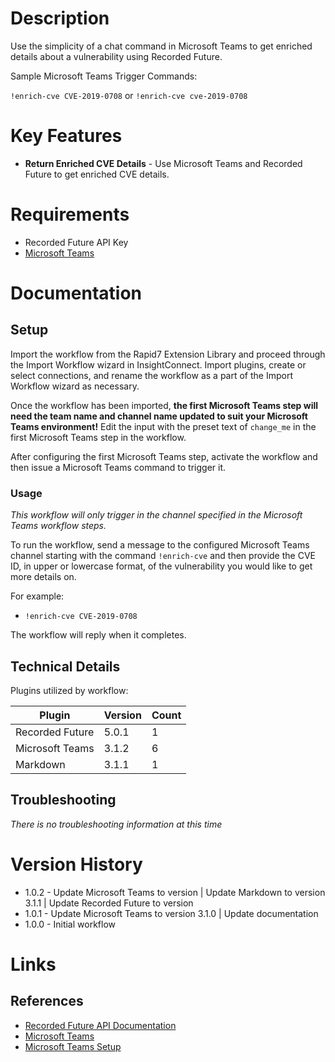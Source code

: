 # Description

Use the simplicity of a chat command in Microsoft Teams to get enriched details about a vulnerability using Recorded Future.

Sample Microsoft Teams Trigger Commands:

`!enrich-cve CVE-2019-0708` or `!enrich-cve cve-2019-0708`

# Key Features

* **Return Enriched CVE Details** - Use Microsoft Teams and Recorded Future to get enriched CVE details. 

# Requirements

* Recorded Future API Key
* [Microsoft Teams](https://insightconnect.help.rapid7.com/docs/microsoft-teams)

# Documentation

## Setup

Import the workflow from the Rapid7 Extension Library and proceed through the Import Workflow wizard in InsightConnect. Import plugins, create or select connections, and rename the workflow as a part of the Import Workflow wizard as necessary.

Once the workflow has been imported, **the first Microsoft Teams step will need the team name and channel name updated to suit your Microsoft Teams environment!** Edit the input with the preset text of `change_me` in the first Microsoft Teams step in the workflow.

After configuring the first Microsoft Teams step, activate the workflow and then issue a Microsoft Teams command to trigger it. 

### Usage

*This workflow will only trigger in the channel specified in the Microsoft Teams workflow steps.*

To run the workflow, send a message to the configured Microsoft Teams channel starting with the command `!enrich-cve` and then provide the CVE ID, in upper or lowercase format, of the vulnerability you would like to get more details on.

For example:
* `!enrich-cve CVE-2019-0708`

The workflow will reply when it completes.

## Technical Details

Plugins utilized by workflow:

|Plugin|Version|Count|
|----|----|--------|
|Recorded Future|5.0.1|1|
|Microsoft Teams|3.1.2|6|
|Markdown|3.1.1|1|

## Troubleshooting

_There is no troubleshooting information at this time_

# Version History

* 1.0.2 - Update Microsoft Teams to version | Update Markdown to version 3.1.1 | Update Recorded Future to version
* 1.0.1 - Update Microsoft Teams to version 3.1.0 | Update documentation
* 1.0.0 - Initial workflow

# Links

## References

* [Recorded Future API Documentation](https://support.recordedfuture.com/hc/en-us/categories/115000803507-Raw-API)
* [Microsoft Teams](https://teams.microsoft.com)
* [Microsoft Teams Setup](https://insightconnect.help.rapid7.com/docs/microsoft-teams)

